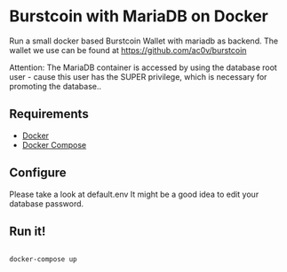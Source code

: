 # Burstcoin with MariaDB on Docker

Run a small docker based Burstcoin Wallet with mariadb as backend. The wallet we use can be found at https://github.com/ac0v/burstcoin

Attention: The MariaDB container is accessed by using the database root user - cause this user has the SUPER privilege, which is necessary for promoting the database..

## Requirements

* [Docker](https://docs.docker.com/compose/install/)
* [Docker Compose](https://www.docker.com/community-edition)

## Configure

Please take a look at default.env
It might be a good idea to edit your database password.

## Run it!

```sh

docker-compose up
```

